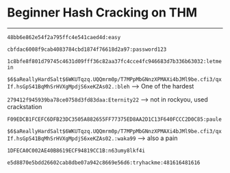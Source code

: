 # Beginner Hash Cracking on THM

---

`48bb6e862e54f2a795ffc4e541caed4d:easy`

`cbfdac6008f9cab4083784cbd1874f76618d2a97:password123`

`1c8bfe8f801d79745c4631d09fff36c82aa37fc4cce4fc946683d7b336b63032:letmein`

`$6$aReallyHardSalt$6WKUTqzq.UQQmrm0p/T7MPpMbGNnzXPMAXi4bJMl9be.cfi3/qxIf.hsGpS41BqMhSrHVXgMpdjS6xeKZAs02.:bleh` --> One of the hardest

`279412f945939ba78ce0758d3fd83daa:Eternity22` --> not in rockyou, used crackstation

`F09EDCB1FCEFC6DFB23DC3505A882655FF77375ED8AA2D1C13F640FCCC2D0C85:paule`

`$6$aReallyHardSalt$6WKUTqzq.UQQmrm0p/T7MPpMbGNnzXPMAXi4bJMl9be.cfi3/qxIf.hsGpS41BqMhSrHVXgMpdjS6xeKZAs02.:waka99` --> also a pain

`1DFECA0C002AE40B8619ECF94819CC1B:n63umy8lkf4i`

`e5d8870e5bdd26602cab8dbe07a942c8669e56d6:tryhackme:481616481616`
